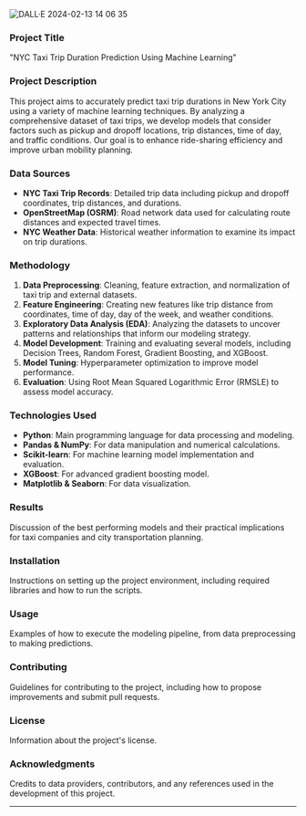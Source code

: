 
![DALL·E 2024-02-13 14 06 35](https://github.com/exelero565/Project_5/assets/97280394/bba491b8-b7f5-40df-b5ca-141228e6f9cd)

### Project Title
"NYC Taxi Trip Duration Prediction Using Machine Learning"

### Project Description
This project aims to accurately predict taxi trip durations in New York City using a variety of machine learning techniques. By analyzing a comprehensive dataset of taxi trips, we develop models that consider factors such as pickup and dropoff locations, trip distances, time of day, and traffic conditions. Our goal is to enhance ride-sharing efficiency and improve urban mobility planning.

### Data Sources
- **NYC Taxi Trip Records**: Detailed trip data including pickup and dropoff coordinates, trip distances, and durations.
- **OpenStreetMap (OSRM)**: Road network data used for calculating route distances and expected travel times.
- **NYC Weather Data**: Historical weather information to examine its impact on trip durations.

### Methodology
1. **Data Preprocessing**: Cleaning, feature extraction, and normalization of taxi trip and external datasets.
2. **Feature Engineering**: Creating new features like trip distance from coordinates, time of day, day of the week, and weather conditions.
3. **Exploratory Data Analysis (EDA)**: Analyzing the datasets to uncover patterns and relationships that inform our modeling strategy.
4. **Model Development**: Training and evaluating several models, including Decision Trees, Random Forest, Gradient Boosting, and XGBoost.
5. **Model Tuning**: Hyperparameter optimization to improve model performance.
6. **Evaluation**: Using Root Mean Squared Logarithmic Error (RMSLE) to assess model accuracy.

### Technologies Used
- **Python**: Main programming language for data processing and modeling.
- **Pandas & NumPy**: For data manipulation and numerical calculations.
- **Scikit-learn**: For machine learning model implementation and evaluation.
- **XGBoost**: For advanced gradient boosting model.
- **Matplotlib & Seaborn**: For data visualization.

### Results
Discussion of the best performing models and their practical implications for taxi companies and city transportation planning.

### Installation
Instructions on setting up the project environment, including required libraries and how to run the scripts.

### Usage
Examples of how to execute the modeling pipeline, from data preprocessing to making predictions.

### Contributing
Guidelines for contributing to the project, including how to propose improvements and submit pull requests.

### License
Information about the project's license.

### Acknowledgments
Credits to data providers, contributors, and any references used in the development of this project.

---
